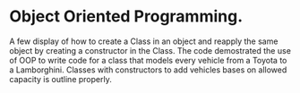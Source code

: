 # Object Oriented Programming.
A few display of how to create a Class in an object and reapply the same object by creating a constructor in the Class.
The code demostrated the use of OOP to write code for a class that models every vehicle from a Toyota to a Lamborghini.
Classes with constructors to add vehicles bases on allowed capacity is outline properly.
